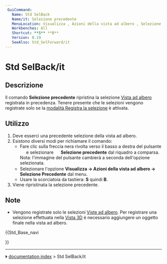 ```yaml
---
 GuiCommand:
   Name: Std SelBack
   Name/it: Selezione precedente
   MenuLocation: Visualizza , Azioni della vista ad albero , Selezione precedente
   Workbenches: All
   Shortcut: **S** **B**
   Version: 0.19
   SeeAlso: Std_SelForward/it
---
```


# Std SelBack/it



## Descrizione

Il comando **Selezione precedente** ripristina la selezione [Vista ad albero](Tree_view/it.md) registrata in precedenza. Tenere presente che le selezioni vengono registrate solo se la [modalità Registra la selezione](Std_TreeRecordSelection/it.md) è attivata.



## Utilizzo

1.  Deve esserci una precedente selezione della vista ad albero.
2.  Esistono diversi modi per richiamare il comando:
    -   Fare clic sulla freccia nera rivolta verso il basso a destra del pulsante **<img src="images/Std_TreeSyncView.svg" width=16px>** e selezionare **<img src="images/Std_SelBack.svg" width=16px> Selezione precedente** dal riquadro a comparsa. Nota: l\'immagine del pulsante cambierà a seconda dell\'opzione selezionata.
    -   Selezionare l\'opzione **Visualizza → Azioni della vista ad albero → <img src="images/Std_SelBack.svg" width=16px> Selezione Precedente** dal menu.
    -   Usare la scorciatoia da tastiera: **S** quindi **B**.
3.  Viene ripristinata la selezione precedente.



## Note

-   Vengono registrate solo le selezioni [Viste ad albero](Tree_view/it.md). Per registrare una selezione effettuata nella [Vista 3D](3D_view/it.md) è necessario aggiungere un oggetto finale nella vista ad albero.





{{Std_Base_navi

}}



---
⏵ [documentation index](../README.md) > Std SelBack/it
